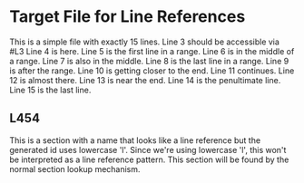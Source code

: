 # Target File for Line References

This is a simple file with exactly 15 lines.
Line 3 should be accessible via #L3
Line 4 is here.
Line 5 is the first line in a range.
Line 6 is in the middle of a range.
Line 7 is also in the middle.
Line 8 is the last line in a range.
Line 9 is after the range.
Line 10 is getting closer to the end.
Line 11 continues.
Line 12 is almost there.
Line 13 is near the end.
Line 14 is the penultimate line.
Line 15 is the last line.

## L454

This is a section with a name that looks like a line reference but the generated id uses lowercase 'l'.
Since we're using lowercase 'l', this won't be interpreted as a line reference pattern.
This section will be found by the normal section lookup mechanism.
